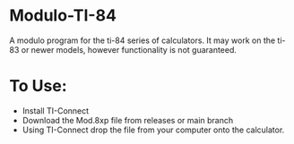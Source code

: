 # Modulo-TI-84
A modulo program for the ti-84 series of calculators.
It may work on the ti-83 or newer models, however functionality is not guaranteed.

# To Use:
 - Install TI-Connect
 - Download the Mod.8xp file from releases or main branch
 - Using TI-Connect drop the file from your computer onto the calculator.
